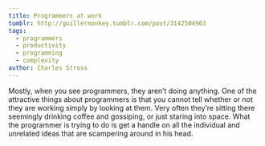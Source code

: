 ```yaml
---
title: Programmers at work
tumblr: http://guillermonkey.tumblr.com/post/3142504963
tags:
  - programmers
  - productivity
  - programming
  - complexity
author: Charles Stross
---
```


Mostly, when you see programmers, they aren’t doing anything. One of the attractive things about programmers is that you cannot tell whether or not they are working simply by looking at them. Very often they’re sitting there seemingly drinking coffee and gossiping, or just staring into space. What the programmer is trying to do is get a handle on all the individual and unrelated ideas that are scampering around in his head.
